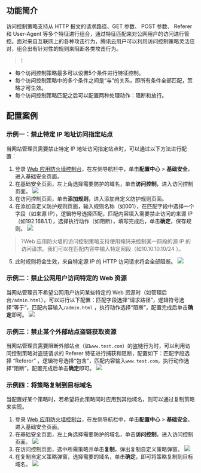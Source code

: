 ## 功能简介
访问控制策略支持从 HTTP 报文的请求路径、GET 参数、 POST 参数、 Referer 和 User-Agent 等多个特征进行组合，通过特征匹配来对公网用户的访问进行管控。面对来自互联网上的各种攻击行为，腾讯云用户可以利用访问控制策略灵活应对，组合出有针对性的规则来阻断各类攻击行为。
>!
- 每个访问控制策略最多可以设置5个条件进行特征控制。
- 每个访问控制策略中的多个条件之间是“与”的关系，即所有条件全部匹配，策略才可生效。
- 每个访问控制策略匹配之后可以配置两种处理动作：阻断和放行。

## 配置案例
### 示例一：禁止特定 IP 地址访问指定站点
当网站管理员需要禁止特定 IP 地址访问指定站点时，可以通过以下方法进行配置：
1. 登录 [Web 应用防火墙控制台](https://console.cloud.tencent.com/guanjia)，在左侧导航栏中，单击**配置中心** > **基础安全**，进入基础安全页面。
2. 在基础安全页面，左上角选择需要防护的域名，单击**访问控制**，进入访问控制页面。
![](https://qcloudimg.tencent-cloud.cn/raw/4e0bfe086ab74a4f7585b7c9c6dbb019.png)
3. 在访问控制页面，单击**添加规则**，进入添加自定义防护规则页面。
4. 在添加自定义防护规则页面，输入规则名称（如001），在匹配字段中选择一个字段（如来源 IP），逻辑符号选择匹配，匹配内容填入需要禁止访问的来源 IP（如192.168.1.1），选择执行动作（如阻断），填写完成后，单击**确定**，保存规则。
![](https://qcloudimg.tencent-cloud.cn/raw/629552cefeea6411bb4e46e235022c2f.png)
>?Web 应用防火墙的访问控制策略支持使用掩码来控制某一网段的源 IP 的访问请求。我们可以在匹配内容中输入特定网段（如10.10.10.10/24 ）。
>
5. 此时规则将会生效，来自特定源 IP 的 HTTP 访问请求将会全部阻断。
![](https://qcloudimg.tencent-cloud.cn/raw/4595bb56f17b1be2f1d05582808b05aa.png)

### 示例二：禁止公网用户访问特定的 Web 资源
当网站管理员不希望公网用户访问某些特定的 Web 资源时（如管理后台`/admin.html`），可以进行以下配置：匹配字段选择“请求路径”，逻辑符号选择“等于”，匹配内容输入`/admin.html` ，执行动作选择“阻断”，配置完成后单击**确定**即可。
![](https://qcloudimg.tencent-cloud.cn/raw/d3df189be45dd9c979052722ca80afe9.png)

### 示例三：禁止某个外部站点盗链获取资源
当网站管理员需要阻断外部站点（如`www.test.com`）的盗链行为时，可以利用访问控制策略对盗链请求的 Referer 特征进行捕获和阻断，配置如下：匹配字段选择 “Referer” ，逻辑符号选择“包含”，匹配内容输入`www.test.com`，执行动作选择“阻断”，配置完成后单击**确定**即可。
![](https://qcloudimg.tencent-cloud.cn/raw/b2ab7782d468043b312185508ed23998.png)


### 示例四：将策略复制到目标域名
当配置好某个策略时，若希望将此策略同时应用到其他域名，则可以通过复制策略来实现。
1. 登录 [Web 应用防火墙控制台](https://console.cloud.tencent.com/guanjia)，在左侧导航栏中，单击**配置中心** > **基础安全**，进入基础安全页面。
2. 在基础安全页面，左上角选择需要防护的域名，单击**访问控制**，进入访问控制页面。
![](https://qcloudimg.tencent-cloud.cn/raw/4e0bfe086ab74a4f7585b7c9c6dbb019.png)
2. 在访问控制页面，选中所需策略并单击**复制**，弹出复制自定义策略弹窗。
![](https://qcloudimg.tencent-cloud.cn/raw/cb9f345b808022855df2784e3ba56845.png)
3. 在复制自定义策略弹窗，选择需要的域名，单击**确定**，即可将策略复制到目标域名。
![](https://qcloudimg.tencent-cloud.cn/raw/d550cf1938f2f7737e642f70215b5b10.png)
